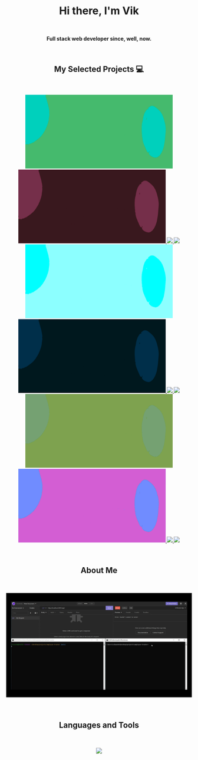 <p>
  <h1 align="center"><b>Hi there, I'm Vik</h1>
</p>

<br />

<p align="center">Full stack web developer since, well, now.</p>

<br />

<h2 align="center">My Selected Projects 💻</h2>
<br />


<p align="center">
  <a href="https://github.com/Vik-Maharaj/vik-maharaj-web-portfolio"><img width="400" src="https://github.com/Vik-Maharaj/Vik-Maharaj/blob/main/src/thumbnail-01.png?raw=true" />
  <a href="https://github.com/Vik-Maharaj/fruitbook"><img width="400" src="https://github.com/Vik-Maharaj/Vik-Maharaj/blob/main/src/thumbnail-02.png?raw=true" />
 <a href="https://github.com/Vik-Maharaj/vik-maharaj-web-portfolio">
  <img align="" src="https://github-readme-stats.vercel.app/api/pin/?username=Vik-Maharaj&repo=vik-maharaj-web-portfolio&theme=default_repocard" />
</a>
  <a href="https://github.com/Vik-Maharaj/fruitbook">
  <img align="" src="https://github-readme-stats.vercel.app/api/pin/?username=Vik-Maharaj&repo=fruitbook&theme=default_repocard" />
</a>
  <a href="https://github.com/Vik-Maharaj/employee-tracker"><img width="400" src="https://github.com/Vik-Maharaj/Vik-Maharaj/blob/main/src/thumbnail-03.png?raw=true" />
  <a href="https://github.com/Vik-Maharaj/team-profile-generator"><img width="400" src="https://github.com/Vik-Maharaj/Vik-Maharaj/blob/main/src/thumbnail-04.png?raw=true" />
  <a href="https://github.com/Vik-Maharaj/employee-tracker">
  <img align="" src="https://github-readme-stats.vercel.app/api/pin/?username=Vik-Maharaj&repo=employee-tracker&theme=default_repocard" />
</a>
<a href="https://github.com/Vik-Maharaj/team-profile-generator">
  <img align="" src="https://github-readme-stats.vercel.app/api/pin/?username=Vik-Maharaj&repo=team-profile-generator&theme=default_repocard" />
</a>
  <a href="https://github.com/Vik-Maharaj/code-quiz"><img width="400" src="https://github.com/Vik-Maharaj/Vik-Maharaj/blob/main/src/thumbnail-05.png?raw=true" />
  <a href="https://github.com/Vik-Maharaj/weather-dashboard"><img width="400" src="https://github.com/Vik-Maharaj/Vik-Maharaj/blob/main/src/thumbnail-06.png?raw=true" />
  <a href="https://github.com/Vik-Maharaj/code-quiz">
  <img align="" src="https://github-readme-stats.vercel.app/api/pin/?username=Vik-Maharaj&repo=code-quiz&theme=default_repocard" />
</a>
<a href="https://github.com/Vik-Maharaj/weather-dashboard">
  <img align="" src="https://github-readme-stats.vercel.app/api/pin/?username=Vik-Maharaj&repo=weather-dashboard&theme=default_repocard" />
</a>
</p>

<br />

<h2 align="center">About Me</h2>
<br />


![Vik's Team Profile Generator Usage Example Video](src/employee-tracker-initialize-database-example.gif)

<br />
<p>
<h2 align="center"> Languages and Tools</h2>
</p>

<br />


<p align="center">
  <a href="https://skillicons.dev">
    <img src="https://skillicons.dev/icons?i=git,js,html,css,express,jquery,mysql,nodejs,bootstrap,ps,ai,ae,pr,vscode" />
  </a>
</p>
